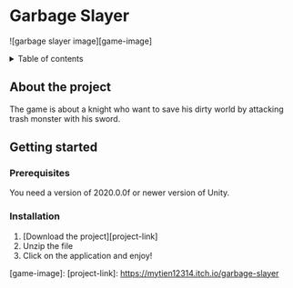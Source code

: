 # Garbage Slayer

![garbage slayer image][game-image]

<details> 
  <summary>Table of contents </summary>
  <ol>
    <li>
      <a href = "#about-the-project"> About the project </a>
    </li>
    <li>
      <a href = "#getting-started"> Getting started </a>
      <ul>
        <li><a href = "#prerequisites"> Prerequisites </a></li>
        <li><a href = "#installation"> Installation </a></li>
      </ul>
    </li>
    <li>
      <a href = "#usage"> Usage </a>
    </li>
  </ol>
</details>

## About the project
  The game is about a knight who want to save his dirty world by attacking trash monster with his sword.
  
## Getting started
### Prerequisites
  You need a version of 2020.0.0f or newer version of Unity.
  
### Installation
  1. [Download the project][project-link]
  2. Unzip the file
  3. Click on the application and enjoy!
  
  <!-- Markdown-links -->
  [game-image]:
  [project-link]: https://mytien12314.itch.io/garbage-slayer
